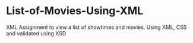 # List-of-Movies-Using-XML
XML Assignment to view a list of showtimes and movies. Using XML, CSS and validated using XSD
